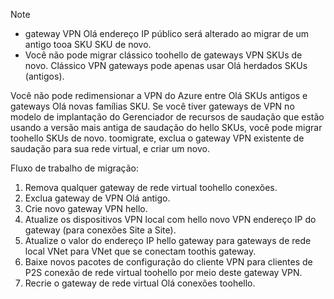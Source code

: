 > [!NOTE]
> * gateway VPN Olá endereço IP público será alterado ao migrar de um antigo tooa SKU SKU de novo.
> * Você não pode migrar clássico toohello de gateways VPN SKUs de novo. Clássico VPN gateways pode apenas usar Olá herdados SKUs (antigos).
> 

Você não pode redimensionar a VPN do Azure entre Olá SKUs antigos e gateways Olá novas famílias SKU. Se você tiver gateways de VPN no modelo de implantação do Gerenciador de recursos de saudação que estão usando a versão mais antiga de saudação do hello SKUs, você pode migrar toohello SKUs de novo. toomigrate, exclua o gateway VPN existente de saudação para sua rede virtual, e criar um novo.

Fluxo de trabalho de migração:

1. Remova qualquer gateway de rede virtual toohello conexões.
2. Exclua gateway de VPN Olá antigo.
3. Crie novo gateway VPN hello.
4. Atualize os dispositivos VPN local com hello novo VPN endereço IP do gateway (para conexões Site a Site).
5. Atualize o valor do endereço IP hello gateway para gateways de rede local VNet para VNet que se conectam toothis gateway.
6. Baixe novos pacotes de configuração do cliente VPN para clientes de P2S conexão de rede virtual toohello por meio deste gateway VPN.
7. Recrie o gateway de rede virtual Olá conexões toohello.
